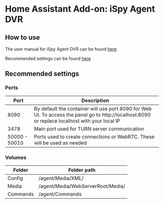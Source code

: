 # Home Assistant Add-on: iSpy Agent DVR

## How to use

The user manual for iSpy Agent DVR can be found [here](https://www.ispyconnect.com/userguide-agent-dvr.aspx)

Recommended settings can be found [here](https://github.com/doitandbedone/ispyagentdvr-docker#ispy-agent-dvr)

## Recommended settings

### Ports
| Port             | Description                                           |
| --------------------- | ----------------------------------------------------|
| 8090 | By default the container will use port 8090 for Web UI. To access the panel go to http://localhost:8090 or replace localhost with your local IP |
| 3478 | Main port used for TURN server communication  |
| 50000 - 50010 | Ports used to create connections or WebRTC. These will be used as needed |

### Volumes
| Folder             | Folder path                                         |
| --------------------- | ----------------------------------------------------|
| Config | /agent/Media/XML/ |
| Media | /agent/Media/WebServerRoot/Media/  |
| Commands | /agent/Commands |
